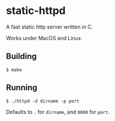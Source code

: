 # static-httpd

A fast static http server written in C.

Works under MacOS and Linux.

## Building

```
$ make
```

## Running

```
$ ./httpd -d dirname -p port
```

Defaults to `.` for `dirname`, and `8080` for `port`.
